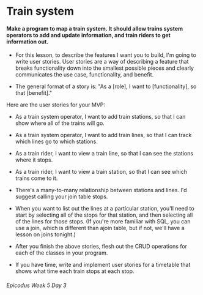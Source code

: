 # Train system

#### Make a program to map a train system. It should allow trains system operators to add and update information, and train riders to get information out.

* For this lesson, to describe the features I want you to build, I'm going to write user stories. User stories are a way of describing a feature that breaks functionality down into the smallest possible pieces and clearly communicates the use case, functionality, and benefit.

* The general format of a story is: "As a [role], I want to [functionality], so that [benefit]."

Here are the user stories for your MVP:

* As a train system operator, I want to add train stations, so that I can show where all of the trains will go.
* As a train system operator, I want to add train lines, so that I can track which lines go to which stations.
* As a train rider, I want to view a train line, so that I can see the stations where it stops.
* As a train rider, I want to view a train station, so that I can see which trains come to it.
* There's a many-to-many relationship between stations and lines. I'd suggest calling your join table stops.

* When you want to list out the lines at a particular station, you'll need to start by selecting all of the stops for that station, and then selecting all of the lines for those stops. (If you're more familiar with SQL, you can use a join, which is different than ajoin table, but if not, we'll have a lesson on joins tonight.)

* After you finish the above stories, flesh out the CRUD operations for each of the classes in your program.

* If you have time, write and implement user stories for a timetable that shows what time each train stops at each stop.

###### Epicodus Week 5 Day 3
